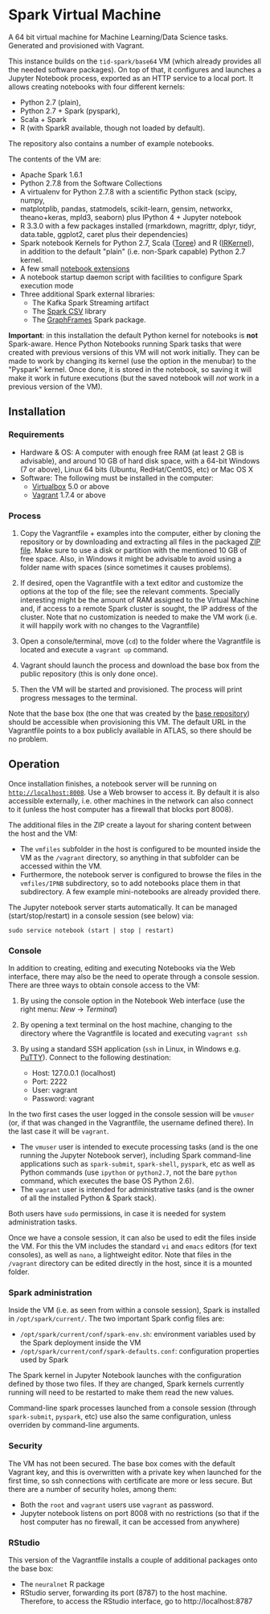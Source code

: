 # Spark Virtual Machine

A 64 bit virtual machine for Machine Learning/Data Science tasks. 
Generated and provisioned with Vagrant.

This instance builds on the `tid-spark/base64` VM (which already provides all 
the needed software packages). On top of that, it configures and launches a
Jupyter Notebook process, exported as an HTTP service to a local port. It 
allows creating notebooks with four different kernels:
  * Python 2.7 (plain), 
  * Python 2.7 + Spark (pyspark),
  * Scala + Spark
  * R (with SparkR available, though not loaded by default).

The repository also contains a number of example notebooks.

The contents of the VM are:

* Apache Spark 1.6.1
* Python 2.7.8 from the Software Collections
* A virtualenv for Python 2.7.8 with a scientific Python stack (scipy, numpy,
* matplotplib, pandas, statmodels, scikit-learn, gensim, networkx, theano+keras, mpld3, seaborn) plus IPython 4 + Jupyter notebook
* R 3.3.0 with a few packages installed (rmarkdown, magrittr, dplyr, tidyr, data.table, ggplot2, caret plus their dependencies)
* Spark notebook Kernels for Python 2.7, Scala ([Toree](https://toree.incubator.apache.org/)) and R ([IRKernel](https://github.com/IRkernel/IRkernel)), in addition to the default "plain" (i.e. non-Spark capable) Python 2.7 kernel.
* A few small [notebook extensions](https://github.com/paulovn/nbextensions)
* A notebook startup daemon script with facilities to configure Spark execution mode
* Three additional Spark external libraries:
  - The Kafka Spark Streaming artifact
  - The [Spark CSV](https://github.com/databricks/spark-csv) library
  - The [GraphFrames](http://graphframes.github.io/) Spark package.

**Important**: in this installation the default Python kernel for notebooks 
is **not** Spark-aware. Hence Python Notebooks running Spark tasks that were 
created with previous versions of this VM will not work initially. 
They can be made to work by changing its kernel (use the option in the menubar)
to the "Pyspark" kernel. Once done, it is stored in the notebook, so saving
it will make it work in future executions (but the saved notebook will *not*
work in a previous version of the VM).


## Installation

### Requirements

* Hardware & OS: A computer with enough free RAM (at least 2 GB is advisable), 
  and around 10 GB of hard disk space, with a 64-bit Windows (7 or above), 
  Linux 64 bits (Ubuntu, RedHat/CentOS, etc) or Mac OS X
* Software: The following must be installed in the computer:
  * [Virtualbox](https://www.virtualbox.org/) 5.0 or above
  * [Vagrant](https://www.vagrantup.com/) 1.7.4 or above

### Process

1. Copy the Vagrantfile + examples into the computer, either by cloning the 
   repository or by downloading and extracting all files in the packaged
   [ZIP file](https://github.com/paulovn/ml-vm-notebook/archive/develop.zip). 
   Make sure to use a disk or partition with the mentioned 10 GB of free space.
   Also, in Windows it might be advisable to avoid using a folder name with 
   spaces (since sometimes it causes problems).

2. If desired, open the Vagrantfile with a text editor and customize the 
   options at the top of the file; see the relevant comments. 
   Specially interesting might be the amount of RAM assigned to the Virtual 
   Machine and, if access to a remote Spark cluster is sought, the IP address 
   of the cluster. 
   Note that no customization is needed to make the VM work (i.e. it will 
   happily work with no changes to the Vagrantfile)

3. Open a console/terminal, move (`cd`) to the folder where the Vagrantfile is 
   located and execute a `vagrant up` command.

4. Vagrant should launch the process and download the base box from the public 
   repository (this is only done once).

5. Then the VM will be started and provisioned. The process will print progress 
   messages to the terminal.

Note that the base box (the one that was created by the [base repository](https://github.com/paulovn/machine-learning-vm)) should be accessible when provisioning this VM. 
The default URL in the Vagrantfile points to a box publicly available in ATLAS,
so there should be no problem.


## Operation

Once installation finishes, a notebook server will be running on
[`http://localhost:8008`](http://localhost:8008). Use a Web browser to access
it. By default it is also accessible externally, i.e. other machines in the
network can also connect to it (unless the host computer has a firewall that
blocks port 8008).

The additional files in the ZIP create a layout for sharing content between
the host and the VM:
 * The `vmfiles` subfolder in the host is configured to be mounted inside the
   VM as the `/vagrant` directory, so anything in that subfolder can be 
   accessed within the VM.
 * Furthermore, the notebook server is configured to browse the files in the 
   `vmfiles/IPNB` subdirectory, so to add notebooks place them in that 
   subdirectory. A few example mini-notebooks are already provided there.

The Jupyter notebook server starts automatically. It can be managed
(start/stop/restart) in a console session (see below) via:

    sudo service notebook (start | stop | restart)


### Console

In addition to creating, editing and executing Notebooks via the Web interface,
there may also be the need to operate through a console session. There are 
three ways to obtain console access to the VM:

1. By using the console option in the Notebook Web interface (use the
   right menu: *New* -> *Terminal*)

2. By opening a text terminal on the host machine, changing to the directory
   where the Vagrantfile is located and executing `vagrant ssh`

3. By using a standard SSH application (`ssh` in Linux, in Windows e.g. 
   [PuTTY](http://www.putty.org/)). Connect to the following destination:
    - Host: 127.0.0.1 (localhost)
    - Port: 2222
    - User: vagrant
    - Password: vagrant

In the two first cases the user logged in the console session will be `vmuser`
(or, if that was changed in the Vagrantfile, the username defined there). In
the last case it will be `vagrant`. 
* The `vmuser` user is intended to execute processing tasks (and is the one 
  running the Jupyter Notebook server), including Spark command-line 
  applications such as `spark-submit`, `spark-shell`, `pyspark`, etc as
  well as Python commands (use `ipython` or `python2.7`, not the bare `python`
  command, which executes the base OS Python 2.6).
* The `vagrant` user is intended for administrative tasks (and is the owner of 
  all the installed Python & Spark stack).

Both users have `sudo` permissions, in case it is needed for system 
administration tasks.

Once we have a console session, it can also be used to edit the files inside 
the VM. For this the  VM includes the standard `vi` and `emacs` editors (for 
text consoles), as well as `nano`, a lightweight editor. Note that files in 
the `/vagrant` directory can be edited directly in the host, since it is 
a mounted folder.


### Spark administration

Inside the VM (i.e. as seen from within a console session), Spark is installed 
in `/opt/spark/current/`. The two important Spark config files are:
* `/opt/spark/current/conf/spark-env.sh`: environment variables used by the
  Spark deployment inside the VM
* `/opt/spark/current/conf/spark-defaults.conf`: configuration properties
  used by Spark

The Spark kernel in Jupyter Notebook launches with the configuration defined by 
those two files. If they are changed, Spark kernels currently running will 
need to be restarted to make them read the new values.

Command-line spark processes launched from a console session (through
`spark-submit`, `pyspark`, etc) use also the same configuration, unless 
overriden by command-line arguments.


### Security

The VM has not been secured. The base box comes with the default Vagrant key, 
and this is overwritten with a private key when launched for the first time, 
so ssh connections with certificate are more or less secure. But there are a 
number of security holes, among them:
  * Both the `root` and `vagrant` users use `vagrant` as password.
  * Jupyter notebook listens on port 8008 with no restrictions (so that
    if the host computer has no firewall, it can be accessed from anywhere)


### RStudio

This version of the Vagrantfile installs a couple of additional packages onto the base box:
 * The `neuralnet` R package
 * RStudio server, forwarding its port (8787) to the host machine. Therefore, 
   to access the RStudio interface, go to http://localhost:8787
